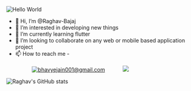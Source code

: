 ![Hello World](https://camo.githubusercontent.com/b40aa6e0a49e00065a11b3773f9f4d7098be2fed4da538a0a32abb74992a7869/68747470733a2f2f726973686176616e616e642e6769746875622e696f2f7374617469632f696d616765732f6772656574696e67732e676966)
- 👋 Hi, I’m @Raghav-Bajaj
- 👀 I’m interested in developing new things
- 🌱 I’m currently learning flutter
- 💞️ I’m looking to collaborate on any web or mobile based application project
- 📫 How to reach me - <br /><br />
&nbsp;&nbsp;&nbsp;&nbsp;&nbsp;&nbsp;&nbsp;&nbsp;&nbsp;&nbsp;
<a href="mailto:raghavbajajworkid@gmail.com">![bhavyejain001@gmail.com](https://img.shields.io/badge/Gmail-D14836?style=for-the-badge&logo=gmail&logoColor=white)</a>
&nbsp;&nbsp;&nbsp;&nbsp;&nbsp;&nbsp;&nbsp;&nbsp;&nbsp;&nbsp;
 [<img src="https://img.shields.io/badge/linkedin-%230077B5.svg?&style=for-the-badge&logo=linkedin&logoColor=white" />](https://www.linkedin.com/in/raghav-bajaj-94a395196/)

![Raghav's GitHub stats](https://github-readme-stats.vercel.app/api?username=Raghav-Bajaj&show_icons=true&theme=light) 
<!---
Raghav-Bajaj/Raghav-Bajaj is a ✨ special ✨ repository because its `README.md` (this file) appears on your GitHub profile.
You can click the Preview link to take a look at your changes.
--->
